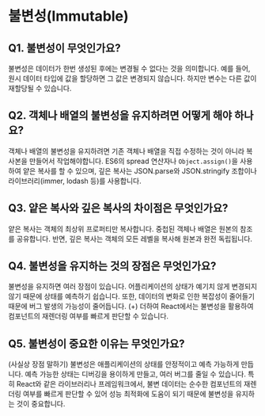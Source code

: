 # 불변성(Immutable)
## Q1. 불변성이 무엇인가요?
불변성은 데이터가 한번 생성된 후에는 변경될 수 없다는 것을 의미합니다. 예를 들어, 원시 데이터 타입에 값을 할당하면 그 값은 변경되지 않습니다. 하지만 변수는 다른 값이 재할당될 수 있습니다.

## Q2. 객체나 배열의 불변성을 유지하려면 어떻게 해야 하나요?
객체나 배열의 불변성을 유지하려면 기존 객체나 배열을 직접 수정하는 것이 아니라 복사본을 만들어서 작업해야합니다. ES6의 spread 연산자나 `Object.assign()`을 사용하여 얕은 복사를 할 수 있으며, 깊은 복사는 JSON.parse와 JSON.stringify 조합이나 라이브러리(immer, lodash 등)를 사용합니다.

## Q3. 얕은 복사와 깊은 복사의 차이점은 무엇인가요?
얕은 복사는 객체의 최상위 프로퍼티만 복사합니다. 중첩된 객체나 배열은 원본의 참조를 공유합니다. 반면, 깊은 복사는 객체의 모든 레벨을 복사해 원본과 완전 독립됩니다.

## Q4. 불변성을 유지하는 것의 장점은 무엇인가요?
불변성을 유지하면 여러 장점이 있습니다. 어플리케이션의 상태가 예기치 않게 변경되지 않기 때문에 상태를 예측하기 쉽습니다. 또한, 데이터의 변화로 인한 복잡성이 줄어들기 때문에 버그 발생의 가능성이 줄어듭니다. 
(+) 더하여 React에서는 불변성을 활용하여 컴포넌트의 재렌더링 여부를 빠르게 판단할 수 있습니다.

## Q5. 불변성이 중요한 이유는 무엇인가요? 
(사실상 장점 말하기)
불변성은 애플리케이션의 상태를 안정적이고 예측 가능하게 만듭니다. 예측 가능한 상태는 디버깅을 용이하게 만들고, 여러 버그를 줄일 수 있습니다. 특히 React와 같은 라이브러리나 프레임워크에서, 불변 데이터는 순수한 컴포넌트의 재렌더링 여부를 빠르게 판단할 수 있어 성능 최적화에 도움이 되기 때문에 불변성을 유지하는 것이 중요합니다.
